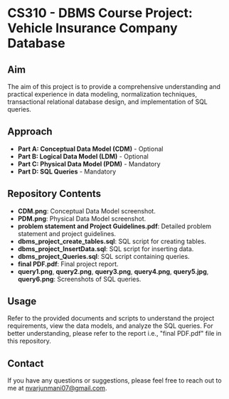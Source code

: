 # CS310 - DBMS Course Project: Vehicle Insurance Company Database

## Aim

The aim of this project is to provide a comprehensive understanding and practical experience in data modeling, normalization techniques, transactional relational database design, and implementation of SQL queries.

## Approach

- **Part A: Conceptual Data Model (CDM)** - Optional
- **Part B: Logical Data Model (LDM)** - Optional
- **Part C: Physical Data Model (PDM)** - Mandatory
- **Part D: SQL Queries** - Mandatory


## Repository Contents

- **CDM.png**: Conceptual Data Model screenshot.
- **PDM.png**: Physical Data Model screenshot.
- **problem statement and Project Guidelines.pdf**: Detailed problem statement and project guidelines.
- **dbms_project_create_tables.sql**: SQL script for creating tables.
- **dbms_project_InsertData.sql**: SQL script for inserting data.
- **dbms_project_Queries.sql**: SQL script containing queries.
- **final PDF.pdf**: Final project report.
- **query1.png**, **query2.png**, **query3.png**, **query4.png**, **query5.jpg**, **query6.png**: Screenshots of SQL queries.

## Usage

Refer to the provided documents and scripts to understand the project requirements, view the data models, and analyze the SQL queries. For better understanding, please refer to the report i.e., "final PDF.pdf" file in this repository.


## Contact

If you have any questions or suggestions, please feel free to reach out to me at [nvarjunmani07@gmail.com](mailto:nvarjunmani07@gmail.com).
